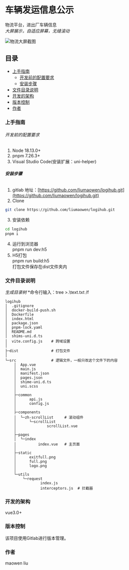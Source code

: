 # 车辆发运信息公示

物流平台，进出厂车辆信息<br />
*大屏展示，自适应屏幕，无缝滚动*

![物流大屏截图](https://gitee.com/liuamaowen/myproject/raw/master/image/logihub.jpg "物流大屏")

## 目录

- [上手指南](#上手指南)
  - [开发前的配置要求](#开发前的配置要求)
  - [安装步骤](#安装步骤)
- [文件目录说明](#文件目录说明)
- [开发的架构](#开发的架构)
- [版本控制](#版本控制)
- [作者](#作者)

### 上手指南
###### 开发前的配置要求

1. Node 18.13.0+
2. pnpm 7.26.3+
3. Visual Studio Code(安装扩展：uni-helper)

###### **安装步骤**

1. gitlab 地址：[https://github.com/liumaowen/logihub.git](https://github.com/liumaowen/logihub.git)
2. Clone

```sh
git clone https://github.com/liumaowen/logihub.git
```
3. 安装依赖
```sh
cd logihub
pnpm i
```
4. 运行到浏览器<br />pnpm run dev:h5
5. H5打包<br />pnpm run build:h5<br />打包文件保存在dist文件夹内

### 文件目录说明
*生成目录树*
*命令行输入：tree >.\text.txt /f
```
logihub 
│  .gitignore
│  docker-build-push.sh
│  Dockerfile
│  index.html
│  package.json
│  pnpm-lock.yaml
│  README.md
│  shims-uni.d.ts
│  vite.config.js    # 跨域设置
│  
├─dist               # 打包文件
│                  
└─src                # 逻辑文件，一般只改这个文件下的内容
    │  App.vue
    │  main.js
    │  manifest.json
    │  pages.json
    │  shime-uni.d.ts
    │  uni.scss
    │  
    ├─common
    │      api.js
    │      config.js
    │      
    ├─components
    │  └─zh-scrollList     # 滚动组件
    │      └─scrollList
    │              scrollList.vue
    │              
    ├─pages
    │  └─index
    │          index.vue   # 主页面
    │          
    ├─static
    │      exitfull.png
    │      full.png
    │      logo.png
    │      
    └─utils
        └─request
                index.js
                interceptors.js  # 拦截器
```

### 开发的架构 

vue3.0+

### 版本控制

该项目使用Gitlab进行版本管理。

### 作者

maowen liu
